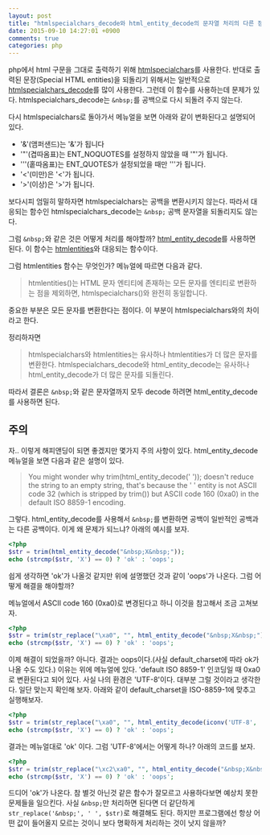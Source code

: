 ```yaml
---
layout: post
title: "htmlspecialchars_decode와 html_entity_decode의 문자열 처리의 다른 점"
date: 2015-09-10 14:27:01 +0900
comments: true
categories: php
---
```


php에서 html 구문을 그대로 출력하기 위해 [htmlspecialchars]("http://php.net/manual/kr/function.htmlspecialchars.php")를 사용한다. 반대로 출력된 문장(Special HTML entities)을 되돌리기 위해서는 일반적으로 [htmlspecialchars_decode]("http://php.net/manual/kr/function.htmlspecialchars-decode.php")를 많이 사용한다. 그런데 이 함수를 사용하는데 문제가 있다.
htmlspecialchars_decode는 ```&nbsp;```를 공백으로 다시 되돌려 주지 않는다.

다시 htmlspecialchars로 돌아가서 메뉴얼을 보면 아래와 같이 변화된다고 설명되어 있다.

* '&'(앰퍼샌드)는 '&amp;'가 됩니다
* '"'(겹따옴표)는 ENT_NOQUOTES를 설정하지 않았을 때 '&quot;'가 됩니다.
* '''(홑따옴표)는 ENT_QUOTES가 설정되었을 때만 '&#039;'가 됩니다.
* '<'(미만)은 '&lt;'가 됩니다.
* '>'(이상)은 '&gt;'가 됩니다.

보다시피 엄밀히 말하자면 htmlspecialchars는 공백을 변환시키지 않는다. 따라서 대응되는 함수인 htmlspecialchars_decode는 ```&nbsp;``` 공백 문자열을 되돌리지도 않는다.

그럼 ```&nbsp;```와 같은 것은 어떻게 처리를 해야할까?
[html_entity_decode]("http://php.net/manual/en/function.html-entity-decode.php")를 사용하면 된다. 이 함수는 [htmlentities]("http://php.net/manual/kr/function.htmlentities.php")와 대응되는 함수이다.

그럼 htmlentities 함수는 무엇인가? 메뉴얼에 따르면 다음과 같다.

> htmlentities()는 HTML 문자 엔티티에 존재하는 모든 문자를 엔티티로 변환하는 점을 제외하면, htmlspecialchars()와 완전히 동일합니다.

중요한 부분은 모든 문자를 변환한다는 점이다. 이 부분이 htmlspecialchars와의 차이라고 한다.

정리하자면

> htmlspecialchars와 htmlentities는 유사하나 htmlentities가 더 많은 문자를 변환한다.
> htmlspecialchars_decode와 html_entity_decode는 유사하나 html_entity_decode가 더 많은 문자를 되돌린다.

따라서 결론은 ```&nbsp;```와 같은 문자열까지 모두 decode 하려면 html_entity_decode를 사용하면 된다.

## 주의

자.. 이렇게 해피앤딩이 되면 좋겠지만 몇가지 주의 사항이 있다. html_entity_decode 메뉴얼을 보면 다음과 같은 설명이 있다.

> You might wonder why trim(html_entity_decode('&nbsp;')); doesn't reduce the string to an empty string, that's because the '&nbsp;' entity is not ASCII code 32 (which is stripped by trim()) but ASCII code 160 (0xa0) in the default ISO 8859-1 encoding.

그렇다. html_entity_decode를 사용해서 ```&nbsp;```를 변환하면 공백이 일반적인 공백과는 다른 공백이다. 이게 왜 문제가 되느냐? 아래의 예시를 보자.

```php
<?php
$str = trim(html_entity_decode("&nbsp;X&nbsp;"));
echo (strcmp($str, 'X') == 0) ? 'ok' : 'oops';
```

쉽게 생각하면 'ok'가 나올것 같지만 위에 설명했던 것과 같이 'oops'가 나온다. 그럼 어떻게 해결을 해야할까?

메뉴얼에서 ASCII code 160 (0xa0)로 변경된다고 하니 이것을 참고해서 조금 고쳐보자.

```php
<?php
$str = trim(str_replace("\xa0", "", html_entity_decode("&nbsp;X&nbsp;")));
echo (strcmp($str, 'X') == 0) ? 'ok' : 'oops';
```

이제 해결이 되었을까? 아니다. 결과는 oops이다.(사실 default_charset에 따라 ok가 나올 수도 있다.) 이유는 위에 메뉴얼에 있다.
'default ISO 8859-1' 인코딩일 때 0xa0로 변환된다고 되어 있다. 사실 나의 환경은 'UTF-8'이다. 대부분 그럴 것이라고 생각한다. 일단 맞는지 확인해 보자. 아래와 같이 default_charset을 ISO-8859-1에 맞추고 실행해보자.

```php
<?php
$str = trim(str_replace("\xa0", "", html_entity_decode(iconv('UTF-8', 'ISO-8859-1', "&nbsp;X&nbsp;"))));
echo (strcmp($str, 'X') == 0) ? 'ok' : 'oops';
```

결과는 메뉴얼대로 'ok' 이다. 그럼 'UTF-8'에서는 어떻게 하나? 아래의 코드를 보자.

```php
<?php
$str = trim(str_replace("\xc2\xa0", "", html_entity_decode("&nbsp;X&nbsp;")));
echo (strcmp($str, 'X') == 0) ? 'ok' : 'oops';
```

드디어 'ok'가 나온다. 참 별것 아닌것 같은 함수가 잘모르고 사용하다보면 예상치 못한 문제들을 일으킨다. 사실 ```&nbsp;```만 처리하면 된다면 더 같단하게 ```str_replace('&nbsp;', ' ', $str)```로 해결해도 된다. 하지만 프로그램에선 항상 어떤 값이 들어올지 모르는 것이니 보다 명확하게 처리하는 것이 낫지 않을까?
